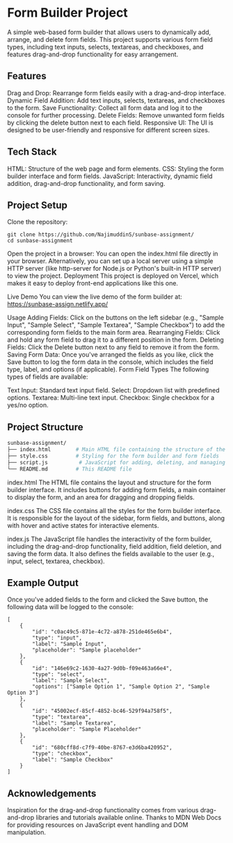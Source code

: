 # Form Builder Project
A simple web-based form builder that allows users to dynamically add, arrange, and delete form fields. This project supports various form field types, including text inputs, selects, textareas, and checkboxes, and features drag-and-drop functionality for easy arrangement.

## Features
Drag and Drop: Rearrange form fields easily with a drag-and-drop interface.
Dynamic Field Addition: Add text inputs, selects, textareas, and checkboxes to the form.
Save Functionality: Collect all form data and log it to the console for further processing.
Delete Fields: Remove unwanted form fields by clicking the delete button next to each field.
Responsive UI: The UI is designed to be user-friendly and responsive for different screen sizes.
## Tech Stack
HTML: Structure of the web page and form elements.
CSS: Styling the form builder interface and form fields.
JavaScript: Interactivity, dynamic field addition, drag-and-drop functionality, and form saving.
## Project Setup
Clone the repository:
```
git clone https://github.com/NajimuddinS/sunbase-assignment/
cd sunbase-assignment
```
Open the project in a browser:
You can open the index.html file directly in your browser.
Alternatively, you can set up a local server using a simple HTTP server (like http-server for Node.js or Python's built-in HTTP server) to view the project.
Deployment
This project is deployed on Vercel, which makes it easy to deploy front-end applications like this one.

Live Demo
You can view the live demo of the form builder at:
https://sunbase-assign.netlify.app/

Usage
Adding Fields: Click on the buttons on the left sidebar (e.g., "Sample Input", "Sample Select", "Sample Textarea", "Sample Checkbox") to add the corresponding form fields to the main form area.
Rearranging Fields: Click and hold any form field to drag it to a different position in the form.
Deleting Fields: Click the Delete button next to any field to remove it from the form.
Saving Form Data: Once you've arranged the fields as you like, click the Save button to log the form data in the console, which includes the field type, label, and options (if applicable).
Form Field Types
The following types of fields are available:

Text Input: Standard text input field.
Select: Dropdown list with predefined options.
Textarea: Multi-line text input.
Checkbox: Single checkbox for a yes/no option.
## Project Structure
```bash
sunbase-assignment/
├── index.html        # Main HTML file containing the structure of the page
├── style.css         # Styling for the form builder and form fields
├── script.js          # JavaScript for adding, deleting, and managing form fields
└── README.md         # This README file
```
index.html
The HTML file contains the layout and structure for the form builder interface. It includes buttons for adding form fields, a main container to display the form, and an area for dragging and dropping fields.

index.css
The CSS file contains all the styles for the form builder interface. It is responsible for the layout of the sidebar, form fields, and buttons, along with hover and active states for interactive elements.

index.js
The JavaScript file handles the interactivity of the form builder, including the drag-and-drop functionality, field addition, field deletion, and saving the form data. It also defines the fields available to the user (e.g., input, select, textarea, checkbox).

## Example Output
Once you've added fields to the form and clicked the Save button, the following data will be logged to the console:
```
[
    {
        "id": "c0ac49c5-871e-4c72-a878-251de465e6b4",
        "type": "input",
        "label": "Sample Input",
        "placeholder": "Sample placeholder"
    },
    {
        "id": "146e69c2-1630-4a27-9d0b-f09e463a66e4",
        "type": "select",
        "label": "Sample Select",
        "options": ["Sample Option 1", "Sample Option 2", "Sample Option 3"]
    },
    {
        "id": "45002ecf-85cf-4852-bc46-529f94a758f5",
        "type": "textarea",
        "label": "Sample Textarea",
        "placeholder": "Sample Placeholder"
    },
    {
        "id": "680cff8d-c7f9-40be-8767-e3d6ba420952",
        "type": "checkbox",
        "label": "Sample Checkbox"
    }
]
```

## Acknowledgements
Inspiration for the drag-and-drop functionality comes from various drag-and-drop libraries and tutorials available online.
Thanks to MDN Web Docs for providing resources on JavaScript event handling and DOM manipulation.
